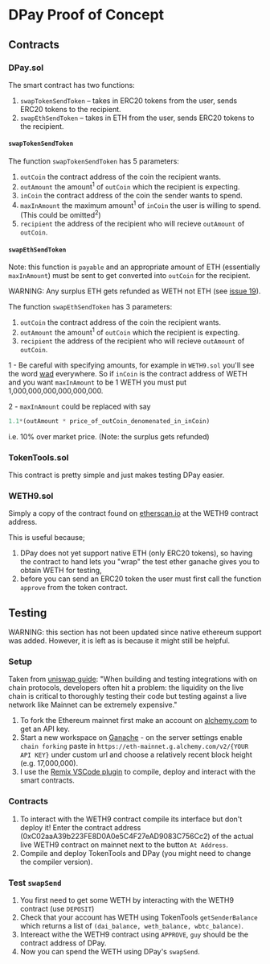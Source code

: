 # DPay Proof of Concept

## Contracts

### DPay.sol

The smart contract has two functions:

1. `swapTokenSendToken` – takes in ERC20 tokens from the user, sends ERC20 tokens to the recipient.
2. `swapEthSendToken` – takes in ETH from the user, sends ERC20 tokens to the recipient.

#### `swapTokenSendToken`

The function `swapTokenSendToken` has 5 parameters:

1. `outCoin` the contract address of the coin the recipient wants.
2. `outAmount` the amount<sup>1</sup> of `outCoin` which the recipient is expecting.
3. `inCoin` the contract address of the coin the sender wants to spend.
4. `maxInAmount` the maximum amount<sup>1</sup> of `inCoin` the user is willing to spend. (This could be omitted<sup>2</sup>)
5. `recipient` the address of the recipient who will recieve `outAmount` of `outCoin`.

#### `swapEthSendToken`

Note: this function is `payable` and an appropriate amount of ETH (essentially `maxInAmount`) must be sent to get converted into `outCoin` for the recipient.

WARNING: Any surplus ETH gets refunded as WETH not ETH (see [issue 19](https://github.com/rw19842/DPay-proof-of-concept/issues/19)).

The function `swapEthSendToken` has 3 parameters:

1. `outCoin` the contract address of the coin the recipient wants.
2. `outAmount` the amount<sup>1</sup> of `outCoin` which the recipient is expecting.
3. `recipient` the address of the recipient who will recieve `outAmount` of `outCoin`.

1 - Be careful with specifying amounts, for example in `WETH9.sol` you'll see the word [wad](https://ethereum.stackexchange.com/questions/27101/what-does-wadstand-for) everywhere. So if `inCoin` is the contract address of WETH and you want `maxInAmount` to be 1 WETH you must put 1,000,000,000,000,000,000.

2 - `maxInAmount` could be replaced with say

```python
1.1*(outAmount * price_of_outCoin_denomenated_in_inCoin)
```

i.e. 10% over market price. (Note: the surplus gets refunded)

### TokenTools.sol

This contract is pretty simple and just makes testing DPay easier.

### WETH9.sol

Simply a copy of the contract found on [etherscan.io](https://etherscan.io/address/0xC02aaA39b223FE8D0A0e5C4F27eAD9083C756Cc2#code) at the WETH9 contract address.

This is useful because;

1. DPay does not yet support native ETH (only ERC20 tokens), so having the contract to hand lets you "wrap" the test ether ganache gives you to obtain WETH for testing,
2. before you can send an ERC20 token the user must first call the function `approve` from the token contract.

## Testing

WARNING: this section has not been updated since native ethereum support was added. However, it is left as is because it might still be helpful.

### Setup

Taken from [uniswap guide](https://docs.uniswap.org/contracts/v3/guides/local-environment): "When building and testing integrations with on chain protocols, developers often hit a problem: the liquidity on the live chain is critical to thoroughly testing their code but testing against a live network like Mainnet can be extremely expensive."

1. To fork the Ethereum mainnet first make an account on [alchemy.com](https://www.alchemy.com) to get an API key.
2. Start a new workspace on [Ganache](https://trufflesuite.com/docs/ganache/) - on the server settings enable `chain forking` paste in `https://eth-mainnet.g.alchemy.com/v2/{YOUR API KEY}` under custom url and choose a relatively recent block height (e.g. 17,000,000).
3. I use the [Remix VSCode plugin](https://marketplace.visualstudio.com/items?itemName=RemixProject.ethereum-remix) to compile, deploy and interact with the smart contracts.

### Contracts

1. To interact with the WETH9 contract compile its interface but don't deploy it! Enter the contract address (0xC02aaA39b223FE8D0A0e5C4F27eAD9083C756Cc2) of the actual live WETH9 contract on mainnet next to the button `At Address`.
2. Compile and deploy TokenTools and DPay (you might need to change the compiler version).

### Test `swapSend`

1. You first need to get some WETH by interacting with the WETH9 contract (use `DEPOSIT`)
2. Check that your account has WETH using TokenTools `getSenderBalance` which returns a list of `(dai_balance, weth_balance, wbtc_balance)`.
3. Intereact withe the WETH9 contract using `APPROVE`, `guy` should be the contract address of DPay.
4. Now you can spend the WETH using DPay's `swapSend`.
